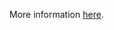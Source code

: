 More information [here](https://docs.bridgecrew.io/docs/ensure-aws-api-gateway-method-settings-enable-caching).
